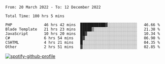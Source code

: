 <!--START_SECTION:waka-->

```text
From: 20 March 2022 - To: 12 December 2022

Total Time: 100 hrs 5 mins

PHP              46 hrs 42 mins  ███████████▓░░░░░░░░░░░░░   46.66 %
Blade Template   21 hrs 23 mins  █████▒░░░░░░░░░░░░░░░░░░░   21.38 %
JavaScript       10 hrs 20 mins  ██▓░░░░░░░░░░░░░░░░░░░░░░   10.34 %
C#               6 hrs 54 mins   █▓░░░░░░░░░░░░░░░░░░░░░░░   06.90 %
CSHTML           4 hrs 21 mins   █░░░░░░░░░░░░░░░░░░░░░░░░   04.35 %
Other            2 hrs 51 mins   ▓░░░░░░░░░░░░░░░░░░░░░░░░   02.85 %
```

<!--END_SECTION:waka-->
[![spotify-github-profile](https://spotify-github-profile.vercel.app/api/view?uid=c00zprrvy9xiloa9qnco3hmng&cover_image=true&theme=novatorem&show_offline=false&background_color=121212&bar_color=53b14f&bar_color_cover=false)](https://spotify-github-profile.vercel.app/api/view?uid=c00zprrvy9xiloa9qnco3hmng&redirect=true)
